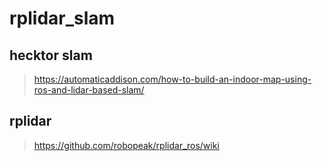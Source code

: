 # rplidar_slam

## hecktor slam
> https://automaticaddison.com/how-to-build-an-indoor-map-using-ros-and-lidar-based-slam/

## rplidar
> https://github.com/robopeak/rplidar_ros/wiki
